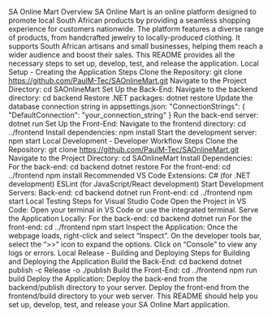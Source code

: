 SA Online Mart
Overview
SA Online Mart is an online platform designed to promote local South African products by providing a seamless shopping experience for customers nationwide. The platform features a diverse range of products, from handcrafted jewelry to locally-produced clothing. It supports South African artisans and small businesses, helping them reach a wider audience and boost their sales. This README provides all the necessary steps to set up, develop, test, and release the application.
Local Setup - Creating the Application
Steps
Clone the Repository:
git clone https://github.com/PaulM-Tec/SAOnlineMart.git
Navigate to the Project Directory:
cd SAOnlineMart
Set Up the Back-End:
Navigate to the backend directory:
cd backend
Restore .NET packages:
dotnet restore
Update the database connection string in appsettings.json:
"ConnectionStrings": { "DefaultConnection": "your_connection_string" }
Run the back-end server:
dotnet run
Set Up the Front-End:
Navigate to the frontend directory:
cd ../frontend
Install dependencies:
npm install
Start the development server:
npm start
Local Development - Developer Workflow
Steps
Clone the Repository:
git clone https://github.com/PaulM-Tec/SAOnlineMart.git
Navigate to the Project Directory:
cd SAOnlineMart
Install Dependencies:
For the back-end:
cd backend
dotnet restore
For the front-end:
cd ../frontend
npm install
Recommended VS Code Extensions:
C# (for .NET development)
ESLint (for JavaScript/React development)
Start Development Servers:
Back-end:
cd backend
dotnet run
Front-end:
cd ../frontend
npm start
Local Testing
Steps for Visual Studio Code
Open the Project in VS Code:
Open your terminal in VS Code or use the integrated terminal.
Serve the Application Locally:
For the back-end:
cd backend
dotnet run
For the front-end:
cd ../frontend
npm start
Inspect the Application:
Once the webpage loads, right-click and select “Inspect”.
On the developer tools bar, select the “>>” icon to expand the options.
Click on “Console” to view any logs or errors.
Local Release - Building and Deploying
Steps for Building and Deploying the Application
Build the Back-End:
cd backend
dotnet publish -c Release -o ./publish
Build the Front-End:
cd ../frontend
npm run build
Deploy the Application:
Deploy the back-end from the backend/publish directory to your server.
Deploy the front-end from the frontend/build directory to your web server.
This README should help you set up, develop, test, and release your SA Online Mart application.
